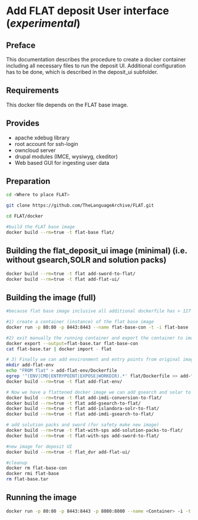 Add FLAT deposit User interface  (*experimental*)
=================================================

## Preface ##
This documentation describes the procedure to create a docker container including all necessary files to run the deposit UI. Additional configuration has to be done, which is described in the deposit_ui subfolder.

## Requirements ##
This docker file depends on the FLAT base image.

## Provides ##
 * apache xdebug library
 * root account for ssh-login
 * owncloud server
 * drupal modules (IMCE, wysiwyg, ckeditor)
 * Web based GUI for ingesting user data

## Preparation ##
```sh
cd <Where to place FLAT>

git clone https://github.com/TheLanguageArchive/FLAT.git

cd FLAT/docker

#build the FLAT base image
docker build --rm=true -t flat-base flat/
```

## Building the flat_deposit_ui image (minimal) (i.e. without gsearch,SOLR and solution packs) ##
```sh
docker build --rm=true -t flat add-sword-to-flat/
docker build --rm=true -t flat add-flat-ui/
```

## Building the image (full) ##
```sh
#because flat base image inclusive all additional dockerfile has > 127 parents we first need to flaten the base image. We do this by applying following procedure

#1) create a container (instance) of the flat base image
docker run -p 80:80 -p 8443:8443 --name flat-base-con -t -i flat-base

#2) exit manually the running container and export the container to image; resulting image will have 0 parents
docker export --output=flat-base.tar flat-base-con
cat flat-base.tar | docker import - flat

# 3) Finally we can add environment and entry points from original image to the flattened image
mkdir add-flat-env
echo "FROM flat" > add-flat-env/Dockerfile
egrep '^(ENV|CMD|ENTRYPOINT|EXPOSE|WORKDIR).*' flat/Dockerfile >> add-flat-env/Dockerfile
docker build --rm=true -t flat add-flat-env/

# Now we have a flattened docker image we can add gsearch and solar to image
docker build --rm=true -t flat add-imdi-conversion-to-flat/
docker build --rm=true -t flat add-gsearch-to-flat/
docker build --rm=true -t flat add-islandora-solr-to-flat/
docker build --rm=true -t flat add-imdi-gsearch-to-flat/

# add solution packs and sword (for safety make new image)
docker build --rm=true -t flat-with-sps add-solution-packs-to-flat/
docker build --rm=true -t flat-with-sps add-sword-to-flat/

#new image for deposit UI
docker build --rm=true -t flat_dvr add-flat-ui/

#cleanup
docker rm flat-base-con
docker rmi flat-base
rm flat-base.tar
```

## Running the image ##
```sh
docker run -p 80:80 -p 8443:8443 -p 8080:8080 --name <Container> -i -t <name FLAT base image>
```




